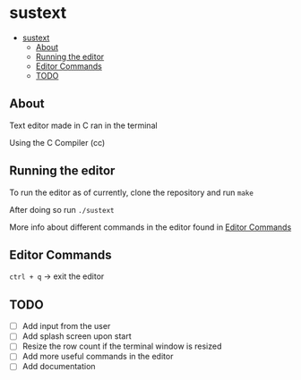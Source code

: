 # sustext

- [sustext](#sustext)
  - [About](#about)
  - [Running the editor](#running-the-editor)
  - [Editor Commands](#editor-commands)
  - [TODO](#todo)
  
## About

Text editor made in C ran in the terminal

Using the C Compiler (cc)

## Running the editor

To run the editor as of currently, clone the repository and run `make`

After doing so run `./sustext`

More info about different commands in the editor found in [Editor Commands](#editor-commands)

## Editor Commands

`ctrl + q` -> exit the editor

## TODO

- [ ] Add input from the user
- [ ] Add splash screen upon start
- [ ] Resize the row count if the terminal window is resized
- [ ] Add more useful commands in the editor
- [ ] Add documentation
